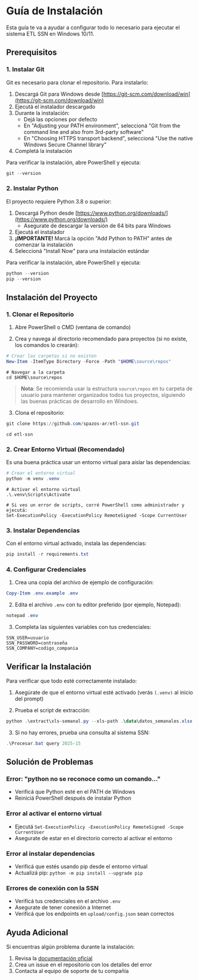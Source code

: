 # Guía de Instalación

Esta guía te va a ayudar a configurar todo lo necesario para ejecutar el sistema ETL SSN en Windows 10/11.

## Prerequisitos

### 1. Instalar Git

Git es necesario para clonar el repositorio. Para instalarlo:

1. Descargá Git para Windows desde [https://git-scm.com/download/win](https://git-scm.com/download/win)
2. Ejecutá el instalador descargado
3. Durante la instalación:
   - Dejá las opciones por defecto
   - En "Adjusting your PATH environment", seleccioná "Git from the command line and also from 3rd-party software"
   - En "Choosing HTTPS transport backend", seleccioná "Use the native Windows Secure Channel library"
4. Completá la instalación

Para verificar la instalación, abre PowerShell y ejecuta:
```powershell
git --version
```

### 2. Instalar Python

El proyecto requiere Python 3.8 o superior:

1. Descargá Python desde [https://www.python.org/downloads/](https://www.python.org/downloads/)
   - Asegurate de descargar la versión de 64 bits para Windows
2. Ejecutá el instalador
3. **¡IMPORTANTE!** Marcá la opción "Add Python to PATH" antes de comenzar la instalación
4. Seleccioná "Install Now" para una instalación estándar

Para verificar la instalación, abre PowerShell y ejecuta:
```powershell
python --version
pip --version
```

## Instalación del Proyecto

### 1. Clonar el Repositorio

1. Abre PowerShell o CMD (ventana de comando)

2. Crea y navega al directorio recomendado para proyectos (si no existe, los comandos lo crearán):
```powershell
# Crear las carpetas si no existen
New-Item -ItemType Directory -Force -Path "$HOME\source\repos"
```
```
# Navegar a la carpeta
cd $HOME\source\repos
```

> **Nota**: Se recomienda usar la estructura `source\repos` en tu carpeta de usuario para mantener organizados todos tus proyectos, siguiendo las buenas prácticas de desarrollo en Windows.

3. Clona el repositorio:
```powershell
git clone https://github.com/spazos-ar/etl-ssn.git
```
```
cd etl-ssn
```

### 2. Crear Entorno Virtual (Recomendado)

Es una buena práctica usar un entorno virtual para aislar las dependencias:

```powershell
# Crear el entorno virtual
python -m venv .venv
```
```
# Activar el entorno virtual
.\.venv\Scripts\Activate
```
```
# Si ves un error de scripts, corré PowerShell como administrador y ejecutá:
Set-ExecutionPolicy -ExecutionPolicy RemoteSigned -Scope CurrentUser
```

### 3. Instalar Dependencias

Con el entorno virtual activado, instala las dependencias:

```powershell
pip install -r requirements.txt
```

### 4. Configurar Credenciales

1. Crea una copia del archivo de ejemplo de configuración:
```powershell
Copy-Item .env.example .env
```

2. Edita el archivo `.env` con tu editor preferido (por ejemplo, Notepad):
```powershell
notepad .env
```

3. Completa las siguientes variables con tus credenciales:
```
SSN_USER=usuario
SSN_PASSWORD=contraseña
SSN_COMPANY=codigo_compania
```

## Verificar la Instalación

Para verificar que todo esté correctamente instalado:

1. Asegúrate de que el entorno virtual esté activado (verás `(.venv)` al inicio del prompt)

2. Prueba el script de extracción:
```powershell
python .\extract\xls-semanal.py --xls-path .\data\datos_semanales.xlsx
```

3. Si no hay errores, prueba una consulta al sistema SSN:
```powershell
.\Procesar.bat query 2025-15
```

## Solución de Problemas

### Error: "python no se reconoce como un comando..."
- Verificá que Python esté en el PATH de Windows
- Reiniciá PowerShell después de instalar Python

### Error al activar el entorno virtual
- Ejecutá `Set-ExecutionPolicy -ExecutionPolicy RemoteSigned -Scope CurrentUser`
- Asegurate de estar en el directorio correcto al activar el entorno

### Error al instalar dependencias
- Verificá que estés usando pip desde el entorno virtual
- Actualizá pip: `python -m pip install --upgrade pip`

### Errores de conexión con la SSN
- Verificá tus credenciales en el archivo `.env`
- Asegurate de tener conexión a Internet
- Verificá que los endpoints en `upload/config.json` sean correctos

## Ayuda Adicional

Si encuentras algún problema durante la instalación:
1. Revisa la [documentación oficial](URL_DEL_REPO)
2. Crea un issue en el repositorio con los detalles del error
3. Contacta al equipo de soporte de tu compañía
